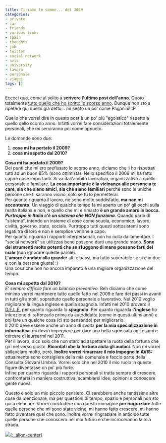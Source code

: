 ```yaml
---
title: Tiriamo le somme... del 2009
categories:
- private
- car
- friends
- various links
- spain
- thoughts
- job
- twitter
- social network
- avis
- university
- lavoro
- personale
- viaggi
tags: []
---
```

Eccoci qua, come al solito a **scrivere l'ultimo post dell'anno**. Quoto
totalmente [tutto quello che ho scritto lo scorso
anno]({{site.url}}/2008/12/31/2-minuti-al-giorno-auguriiiii/). Dunque
non sto a ripetere qui quello già detto... mi sento un po' come Paganini! :P

Quello che vorrei dire in questo post è un po' più "egoistico" rispetto a
quello dello scorso anno. Infatti vorrei fare considerazioni totalemente
personali, che mi serviranno poi come appunto.

Le domande sono due:

  1. **cosa mi ha portato il 2009?**
  2. **cosa mi aspetto dal 2010?**
  
**Cosa mi ha portato il 2009?**  
Dei punti che mi ero prefissato lo scorso anno, diciamo che li ho rispettati
tutti ad un buon 85% (sono ottimista). Nello specifico il 2009 mi ha fatto
capire cose importanti. Si va dall'ambito lavorativo, organizzativo a quello
personale e familiare. **La cosa importante è la vicinanza alle persone a te
care, sia che siano amici, sia che siano familiari** perché sono le uniche
persone che ti saranno vicino, solo se tu lo permetterai.  
Per quanto riguarda il lavoro, ne sono molto soddisfatto, **ma non mi
accontento.** Un viaggio di qualche tempo fa mi aperto un po' gli occhi sulla
realta italiana e non, e quello che mi e rimasto **è un grande amaro in
bocca.** _**Purtroppo in Italia c'è un sistema che NON funziona.**_ Quando
parlo di "sistema", intendo un insieme di cose come scuola, economico, lavoro,
civiltà, governo, stato, sociale. Purtroppo tutti questi sottosistemi sono
legati tra di loro e non è semplice venirne a capo.  
Per quanto riguarda i rapporti interpersonali, non ho nulla da lamentare. I
"social network" se utilizzati bene possono darti una grande mano. **Sono dei
strumenti molto potenti che se sfuggono di mano possono farti del male** (non
ignorare queste parole).  
**L'amore è andato alla grande:** alti e bassi, ma tutto superabile se si e in due e con la persona giusta! :)  
Una cosa che non ho ancora imparato è una migliore organizzazione del tempo.

**Cosa mi aspetto dal 2010?**  
_E' sempre difficile fare un bilancio preventivo._ Beh diciamo che come minimo
vorrei mantenere tutto quello fatto nel 2009 e fare dei passi in avanti in
tutti gli ambiti, soprattuto quello personale e lavorativo. Nel 2010 voglio
migliorare la lingua inglese e quella spagnola. Infatti nel 2010 proverò il
[D.E.L.E.](http://diplomas.cervantes.es/index.jsp) per quanto riguarda lo
**spagnolo**. Per quanto riguarda **l'inglese** ho intenzione di rafforzarlo
prima da autodidatta (come in questi ultimi anni) e poi fare un qualche cosa
(ci sto pensando) per migliorarlo.  
Il 2010 deve essere anche un anno di svolta **per la mia specializzazione in
informatica**: mi dovrò impegnare per dare una bella sgrossata agli esami e
cercare di laurearmi nel 2011.  
Per il lavoro, dico solo che non starò ad aspettare la ruota della fortuna che
giri nel verso giusto. **Ricordati che la fortuna aiuta gli audaci**. Non mi
vorrei sbilanciare molto, però. **Inoltre vorrei rimarcare il mio impegno in
AVIS:** attualmente sono consigliere della mia comunale e faccio parte della
Consulta Giovani Umbria. Vorrei solo che nel 2010 il mio ruolo in queste
figure diventasse un po' più forte.  
Infine per quanto riguarda i rapporti personali si tratta sempre di crescere,
confrontarsi in maniera costruttiva, scambiarsi idee, opinioni e conoscere
gente nuova.

Questo è solo un mio piccolo pensiero. Ci sarebbero anche tantissime altre
cose da menzionare, ma per questioni di tempo, spazio e personali non sto qui
a elencare. Vorrei concludere con questa immagine **per ringraziare** tutte
quelle persone che mi sono state vicine, mi hanno fatto crescere, mi hanno
fatto diventare quel che sono. Inoltre vorrei ringraziare in anticipo tutte
quelle persone che conoscero nel mio futuro e che incroceranno la mia strada.

[![]({{site.url}}/images/Thank-You.gif){: .align-center}]({{site.url}}/images/Thank-You.gif)